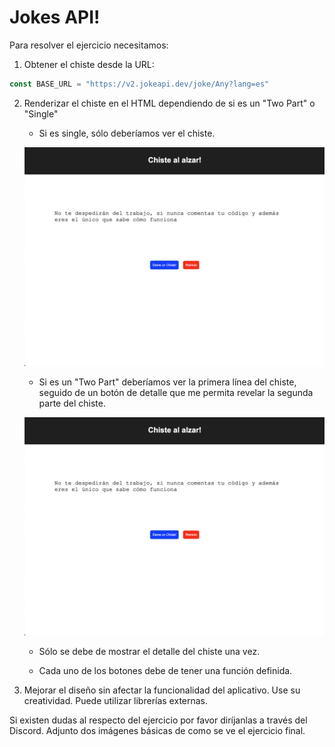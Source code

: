 # Jokes API!

Para resolver el ejercicio necesitamos:
1. Obtener el chiste desde la URL:
``` javascript
const BASE_URL = "https://v2.jokeapi.dev/joke/Any?lang=es"
```
2. Renderizar el chiste en el HTML dependiendo de si es un "Two Part" o "Single"
    
    - Si es single, sólo deberíamos ver el chiste.

    ![Single Line](imgs/single.png "Single Line")
    
    - Si es un "Two Part" deberíamos ver la primera línea del chiste, seguido de un botón de detalle que me permita revelar la segunda parte del chiste.

    ![Two Part](imgs/single.png "Two Part")
    
    - Sólo se debe de mostrar el detalle del chiste una vez.
    
    - Cada uno de los botones debe de tener una función definida.

3. Mejorar el diseño sin afectar la funcionalidad del aplicativo. Use su creatividad. Puede utilizar librerías externas.
    
Si existen dudas al respecto del ejercicio por favor diríjanlas a través del Discord.
Adjunto dos imágenes básicas de como se ve el ejercicio final.
